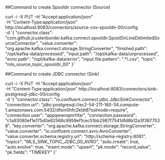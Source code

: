 ##Command to create Spooldir connector (Source)

curl -i -X PUT -H "Accept:application/json" \
	-H "Content-Type:application/json" http://localhost:8083/connectors/source-csv-spooldir-00/config \
	-d '{
		"connector.class": "com.github.jcustenborder.kafka.connect.spooldir.SpoolDirLineDelimitedSourceConnector",
		"value.converter": "org.apache.kafka.connect.storage.StringConverter",
		"finished.path": "/opt/kafka-data/processed",
		"input.path": "/opt/kafka-data/unprocessed",
		"error.path": "/opt/kafka-data/error",
		"input.file.pattern": ".*\\.csv",
		"topic": "mls_source_topic_spooldir_00"
	}'

##Command to create JDBC connector (Sink)

curl -i -X PUT -H "Accept:application/json" \
	-H "Content-Type:application/json" http://localhost:8083/connectors/sink-postgresql-jdbc-00/config \
	-d '{
		"connector.class": "io.confluent.connect.jdbc.JdbcSinkConnector",
		"connection.url": "jdbc:postgresql://ec2-54-211-160-34.compute-1.amazonaws.com:5432/dfsm0hfc2kldt8?sslmode=require",
		"connection.user": "appqwwnqmrhfar",
		"connection.password": "c1a93080ef1e175d0e82568c9959ef1cec51bb2987f7541dfd8b12a3f3877538",
		"key.converter": "org.apache.kafka.connect.storage.StringConverter",
	    "value.converter": "io.confluent.connect.avro.AvroConverter",
	    "value.converter.schema.registry.url": "http://schema-registry:8081",
		"topics": "MLS_SINK_TOPIC_JDBC_00_AVRO",
		"auto.create": true,
		"auto.evolve": true,
		"insert.mode": "upsert",
		"pk.mode": "record_value",
		"pk.fields": "TIMEKEY"
	}'